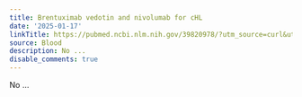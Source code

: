 ```yaml
---
title: Brentuximab vedotin and nivolumab for cHL
date: '2025-01-17'
linkTitle: https://pubmed.ncbi.nlm.nih.gov/39820978/?utm_source=curl&utm_medium=rss&utm_campaign=journals&utm_content=7603509&fc=None&ff=20250118170346&v=2.18.0.post9+e462414
source: Blood
description: No ...
disable_comments: true
---
```

No ...